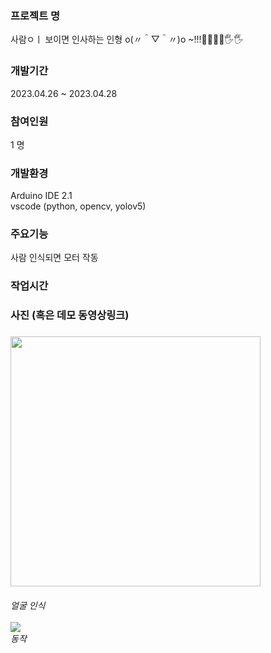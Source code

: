 <h3> 프로젝트 명 </h3>
사람ㅇㅣ 보이면 인사하는 인형 o(〃＾▽＾〃)o ~!!!🙋‍♀️🙋‍♂️🖐🖐

<h3> 개발기간</h3>
2023.04.26 ~ 2023.04.28


<h3> 참여인원</h3>
1 명


<h3> 개발환경</h3>
Arduino IDE 2.1 <br>
vscode (python, opencv, yolov5)


<h3> 주요기능 </h3>
사람 인식되면 모터 작동

<h3> 작업시간 </h3>

<h3> 사진 (혹은 데모 동영상링크) <h3>
  
<img src = "https://i.imgur.com/hapKyj1.jpg" width = 400><br> 
  <h6>얼굴 인식 <br>
  <br>
<img src = "https://i.imgur.com/qf8SPJZ.gif"> <br>
 동작</h6><br>
  <br>
